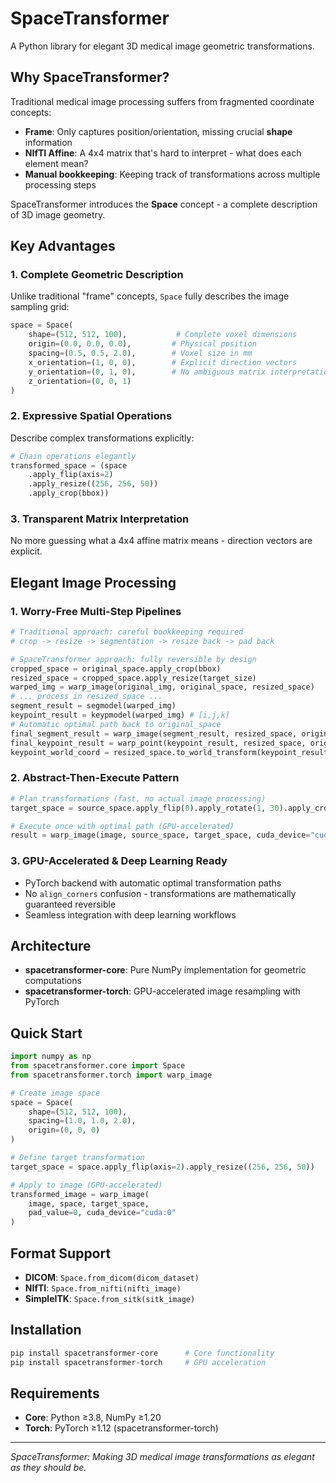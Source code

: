 # SpaceTransformer

A Python library for elegant 3D medical image geometric transformations.



## Why SpaceTransformer?

Traditional medical image processing suffers from fragmented coordinate concepts:

- **Frame**: Only captures position/orientation, missing crucial **shape** information
- **NIfTI Affine**: A 4x4 matrix that's hard to interpret - what does each element mean?
- **Manual bookkeeping**: Keeping track of transformations across multiple processing steps

SpaceTransformer introduces the **Space** concept - a complete description of 3D image geometry.

## Key Advantages

### 1. Complete Geometric Description
Unlike traditional "frame" concepts, `Space` fully describes the image sampling grid:
```python
space = Space(
    shape=(512, 512, 100),           # Complete voxel dimensions
    origin=(0.0, 0.0, 0.0),         # Physical position
    spacing=(0.5, 0.5, 2.0),        # Voxel size in mm
    x_orientation=(1, 0, 0),        # Explicit direction vectors
    y_orientation=(0, 1, 0),        # No ambiguous matrix interpretation
    z_orientation=(0, 0, 1)
)
```

### 2. Expressive Spatial Operations
Describe complex transformations explicitly:
```python
# Chain operations elegantly
transformed_space = (space
    .apply_flip(axis=2)
    .apply_resize((256, 256, 50))
    .apply_crop(bbox))
```

### 3. Transparent Matrix Interpretation
No more guessing what a 4x4 affine matrix means - direction vectors are explicit.

## Elegant Image Processing

### 1. Worry-Free Multi-Step Pipelines
```python
# Traditional approach: careful bookkeeping required
# crop -> resize -> segmentation -> resize back -> pad back

# SpaceTransformer approach: fully reversible by design
cropped_space = original_space.apply_crop(bbox)
resized_space = cropped_space.apply_resize(target_size)
warped_img = warp_image(original_img, original_space, resized_space)
# ... process in resized_space ...
segment_result = segmodel(warped_img)
keypoint_result = keypmodel(warped_img) # [i,j,k]
# Automatic optimal path back to original_space
final_segment_result = warp_image(segment_result, resized_space, original_space)
final_keypoint_result = warp_point(keypoint_result, resized_space, original_space)
keypoint_world_coord = resized_space.to_world_transform(keypoint_result) # [x,y,z]
```

### 2. Abstract-Then-Execute Pattern
```python
# Plan transformations (fast, no actual image processing)
target_space = source_space.apply_flip(0).apply_rotate(1, 30).apply_crop(bbox).apply_resize((256, 256, 128))

# Execute once with optimal path (GPU-accelerated)
result = warp_image(image, source_space, target_space, cuda_device="cuda:0")
```

### 3. GPU-Accelerated & Deep Learning Ready
- PyTorch backend with automatic optimal transformation paths
- No `align_corners` confusion - transformations are mathematically guaranteed reversible
- Seamless integration with deep learning workflows

## Architecture

- **spacetransformer-core**: Pure NumPy implementation for geometric computations
- **spacetransformer-torch**: GPU-accelerated image resampling with PyTorch

## Quick Start

```python
import numpy as np
from spacetransformer.core import Space
from spacetransformer.torch import warp_image

# Create image space
space = Space(
    shape=(512, 512, 100),
    spacing=(1.0, 1.0, 2.0),
    origin=(0, 0, 0)
)

# Define target transformation
target_space = space.apply_flip(axis=2).apply_resize((256, 256, 50))

# Apply to image (GPU-accelerated)
transformed_image = warp_image(
    image, space, target_space, 
    pad_value=0, cuda_device="cuda:0"
)
```

## Format Support

- **DICOM**: `Space.from_dicom(dicom_dataset)`
- **NIfTI**: `Space.from_nifti(nifti_image)`
- **SimpleITK**: `Space.from_sitk(sitk_image)`

## Installation

```bash
pip install spacetransformer-core      # Core functionality
pip install spacetransformer-torch     # GPU acceleration
```

## Requirements

- **Core**: Python ≥3.8, NumPy ≥1.20
- **Torch**: PyTorch ≥1.12 (spacetransformer-torch)

---

*SpaceTransformer: Making 3D medical image transformations as elegant as they should be.* 